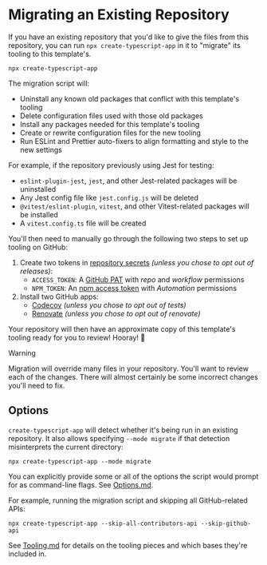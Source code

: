 # Migrating an Existing Repository

If you have an existing repository that you'd like to give the files from this repository, you can run `npx create-typescript-app` in it to "migrate" its tooling to this template's.

```shell
npx create-typescript-app
```

The migration script will:

- Uninstall any known old packages that conflict with this template's tooling
- Delete configuration files used with those old packages
- Install any packages needed for this template's tooling
- Create or rewrite configuration files for the new tooling
- Run ESLint and Prettier auto-fixers to align formatting and style to the new settings

For example, if the repository previously using Jest for testing:

- `eslint-plugin-jest`, `jest`, and other Jest-related packages will be uninstalled
- Any Jest config file like `jest.config.js` will be deleted
- `@vitest/eslint-plugin`, `vitest`, and other Vitest-related packages will be installed
- A `vitest.config.ts` file will be created

You'll then need to manually go through the following two steps to set up tooling on GitHub:

1. Create two tokens in [repository secrets](https://docs.github.com/en/actions/security-guides/encrypted-secrets) _(unless you chose to opt out of releases)_:
   - `ACCESS_TOKEN`: A [GitHub PAT](https://github.com/settings/tokens/new) with _repo_ and _workflow_ permissions
   - `NPM_TOKEN`: An [npm access token](https://docs.npmjs.com/creating-and-viewing-access-tokens/) with _Automation_ permissions
2. Install two GitHub apps:
   - [Codecov](https://github.com/marketplace/codecov) _(unless you chose to opt out of tests)_
   - [Renovate](https://github.com/marketplace/renovate) _(unless you chose to opt out of renovate)_

Your repository will then have an approximate copy of this template's tooling ready for you to review!
Hooray! 🥳

> [!WARNING]
> Migration will override many files in your repository.
> You'll want to review each of the changes.
> There will almost certainly be some incorrect changes you'll need to fix.

## Options

`create-typescript-app` will detect whether it's being run in an existing repository.
It also allows specifying `--mode migrate` if that detection misinterprets the current directory:

```shell
npx create-typescript-app --mode migrate
```

You can explicitly provide some or all of the options the script would prompt for as command-line flags.
See [Options.md](./Options.md).

For example, running the migration script and skipping all GitHub-related APIs:

```shell
npx create-typescript-app --skip-all-contributors-api --skip-github-api
```

See [Tooling.md](./Tooling.md) for details on the tooling pieces and which bases they're included in.
